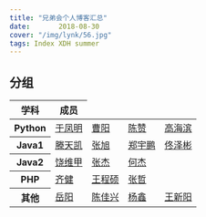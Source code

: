 ```yaml
---
title: "兄弟会个人博客汇总"
date:       2018-08-30
cover: "/img/lynk/56.jpg"
tags: Index XDH summer
---
```

## 分组

<table>
    <thead>
    <tr>
        <th>学科</th>
        <th>成员</th>
    </tr>
    </thead>
    <tr>
        <th>Python</th>
        <td><a href="https://victorfengming.gitee.io/">于凤明</a></td>
        <td><a href="https://caoyang7.github.io/">曹阳</a></td>
        <td><a href="https://llzanz.github.io/">陈赞</a></td>
        <td><a href="https://gaohaibin3000.github.io/">高海滨</a></td>
    </tr>
    <tr>
        <th>Java1</th>
        <td><a href="https://ttk1907.gitee.io/">滕天凯</a></td>
        <td><a href="https://nineberg.github.io/">张旭</a></td>
        <td><a href="https://zhengyupengzz.github.io/">郑宇鹏</a></td>
        <td><a href="https://tongzebin.github.io/">佟泽彬</a></td>
    </tr>
    <tr>
        <th>Java2</th>
        <td><a href="https://raoweijiapng.github.io/">饶维甲</a></td>
        <td><a href="https://jiesangqaq.github.io/">张杰</a></td>
        <td><a href="https://hejie615.github.io/">何杰</a></td>
    </tr>
    <tr>
        <th>PHP</th>
        <td><a href="https://qijian160.github.io/">齐健</a></td>
        <td><a href="https://wangcs777.github.io//">王程硕</a></td>
        <td><a href="https://1061180002.github.io/">张哲</a></td>
    </tr>
    <tr>
        <th>其他</th>
        <td><a href="http://yuayang.top/">岳阳</a></td>
        <td><a href="https://xjx19970831.github.io/">陈佳兴</a></td>
        <td><a href="https://yangxin19970404.github.io/">杨鑫</a></td> 
        <td><a href="https://wxy20170906.github.io/">王新阳</a></td>
    </tr>
</table>

